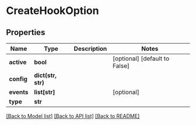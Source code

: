# CreateHookOption

## Properties
Name | Type | Description | Notes
------------ | ------------- | ------------- | -------------
**active** | **bool** |  | [optional] [default to False]
**config** | **dict(str, str)** |  | 
**events** | **list[str]** |  | [optional] 
**type** | **str** |  | 

[[Back to Model list]](../README.md#documentation-for-models) [[Back to API list]](../README.md#documentation-for-api-endpoints) [[Back to README]](../README.md)


